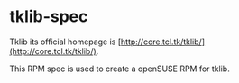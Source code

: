 # tklib-spec

Tklib its official homepage is [http://core.tcl.tk/tklib/](http://core.tcl.tk/tklib/).

This RPM spec is used to create a openSUSE RPM for tklib.
